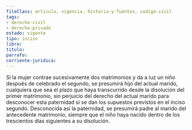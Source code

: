 ```yaml
---
fileClass: articulo, vigencia, historia-y-fuentes, codigo-civil
tags:
- derecho-civil
- derecho-privado
estado: vigente
tipo: inciso
libro:
titulo:
parrafo:
corriente-juridica:
---
```

Si la mujer contrae sucesivamente dos matrimonios y da a luz un niño después de celebrado el segundo, se presumirá hijo del actual marido, cualquiera que sea el plazo que haya transcurrido desde la disolución del primer matrimonio, sin perjuicio del derecho del actual marido para desconocer esta paternidad si se dan los supuestos previstos en el inciso segundo. Desconocida así la paternidad, se presumirá padre al marido del antecedente matrimonio, siempre que el niño haya nacido dentro de los trescientos días siguientes a su disolución.